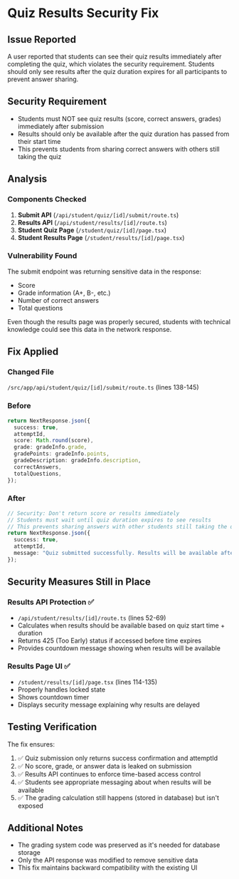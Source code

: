 # Quiz Results Security Fix

## Issue Reported
A user reported that students can see their quiz results immediately after completing the quiz, which violates the security requirement. Students should only see results after the quiz duration expires for all participants to prevent answer sharing.

## Security Requirement
- Students must NOT see quiz results (score, correct answers, grades) immediately after submission
- Results should only be available after the quiz duration has passed from their start time
- This prevents students from sharing correct answers with others still taking the quiz

## Analysis

### Components Checked
1. **Submit API** (`/api/student/quiz/[id]/submit/route.ts`)
2. **Results API** (`/api/student/results/[id]/route.ts`)  
3. **Student Quiz Page** (`/student/quiz/[id]/page.tsx`)
4. **Student Results Page** (`/student/results/[id]/page.tsx`)

### Vulnerability Found
The submit endpoint was returning sensitive data in the response:
- Score
- Grade information (A+, B-, etc.)
- Number of correct answers
- Total questions

Even though the results page was properly secured, students with technical knowledge could see this data in the network response.

## Fix Applied

### Changed File
`/src/app/api/student/quiz/[id]/submit/route.ts` (lines 138-145)

### Before
```typescript
return NextResponse.json({
  success: true,
  attemptId,
  score: Math.round(score),
  grade: gradeInfo.grade,
  gradePoints: gradeInfo.points,
  gradeDescription: gradeInfo.description,
  correctAnswers,
  totalQuestions,
});
```

### After
```typescript
// Security: Don't return score or results immediately
// Students must wait until quiz duration expires to see results
// This prevents sharing answers with other students still taking the quiz
return NextResponse.json({
  success: true,
  attemptId,
  message: "Quiz submitted successfully. Results will be available after the quiz time expires for all students."
});
```

## Security Measures Still in Place

### Results API Protection ✅
- `/api/student/results/[id]/route.ts` (lines 52-69)
- Calculates when results should be available based on quiz start time + duration
- Returns 425 (Too Early) status if accessed before time expires
- Provides countdown message showing when results will be available

### Results Page UI ✅
- `/student/results/[id]/page.tsx` (lines 114-135)
- Properly handles locked state
- Shows countdown timer
- Displays security message explaining why results are delayed

## Testing Verification

The fix ensures:
1. ✅ Quiz submission only returns success confirmation and attemptId
2. ✅ No score, grade, or answer data is leaked on submission
3. ✅ Results API continues to enforce time-based access control
4. ✅ Students see appropriate messaging about when results will be available
5. ✅ The grading calculation still happens (stored in database) but isn't exposed

## Additional Notes
- The grading system code was preserved as it's needed for database storage
- Only the API response was modified to remove sensitive data
- This fix maintains backward compatibility with the existing UI